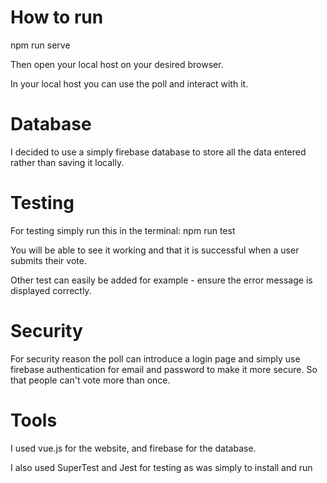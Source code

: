 # How to run

npm run serve

Then open your local host on your desired browser.

In your local host you can use the poll and interact with it.

# Database

I decided to use a simply firebase database to store all the data entered rather than saving it locally. 

# Testing 

For testing simply run this in the terminal: npm run test 

You will be able to see it working and that it is successful when a user submits their vote.

Other test can easily be added for example - ensure the error message is displayed correctly. 

# Security 

For security reason the poll can introduce a login page and simply use firebase authentication for email and password to make it more secure. So that people can't vote more than once. 

# Tools 

I used vue.js for the website, and firebase for the database. 

I also used SuperTest and Jest for testing as was simply to install and run 



